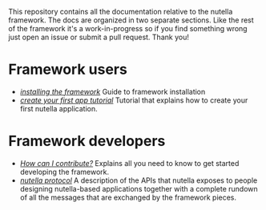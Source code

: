 This repository contains all the documentation relative to the nutella framework. The docs are organized in two separate sections. Like the rest of the framework it's a work-in-progress so if you find something wrong just open an issue or submit a pull request. Thank you!

# Framework users
* *[installing the framework](getting_started/index.md)* Guide to framework installation
* *[create your first app tutorial](getting_started/tutorial_1.md)* Tutorial that explains how to create your first nutella application.

# Framework developers
* *[How can I contribute?](contribute/index.md)* Explains all you need to know to get started developing the framework.
* *[nutella protocol](protocol/index.md)* A description of the APIs that nutella exposes to people designing nutella-based applications together with a complete rundown of all the messages that are exchanged by the framework pieces.

